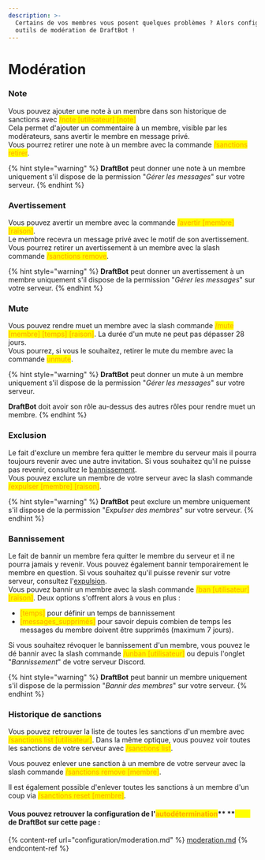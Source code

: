 ```yaml
---
description: >-
  Certains de vos membres vous posent quelques problèmes ? Alors configurez les
  outils de modération de DraftBot !
---
```


# Modération

### Note

Vous pouvez ajouter une note à un membre dans son historique de sanctions avec <mark style="color:orange;">/note \[utilisateur] \[note]</mark>\
Cela permet d'ajouter un commentaire à un membre, visible par les modérateurs, sans avertir le membre en message privé.\
Vous pourrez retirer une note à un membre avec la commande <mark style="color:orange;">/sanctions retirer</mark>.

{% hint style="warning" %}
**DraftBot** peut donner une note à un membre uniquement s'il dispose de la permission "_Gérer les messages_" sur votre serveur.
{% endhint %}

### Avertissement

Vous pouvez avertir un membre avec la commande <mark style="color:orange;">/avertir \[membre] \[raison]</mark>.\
Le membre recevra un message privé avec le motif de son avertissement.\
Vous pourrez retirer un avertissement à un membre avec la slash commande <mark style="color:orange;">/sanctions remove</mark>.

{% hint style="warning" %}
**DraftBot** peut donner un avertissement à un membre uniquement s'il dispose de la permission "_Gérer les messages_" sur votre serveur.
{% endhint %}

### Mute

Vous pouvez rendre muet un membre avec la slash commande <mark style="color:orange;">/mute \[membre] \[temps] \[raison]</mark>. La durée d'un mute ne peut pas dépasser 28 jours.\
Vous pourrez, si vous le souhaitez, retirer le mute du membre avec la commande <mark style="color:orange;">unmute</mark>.

{% hint style="warning" %}
**DraftBot** peut donner un mute à un membre uniquement s'il dispose de la permission "_Gérer les messages_" sur votre serveur.

**DraftBot** doit avoir son rôle au-dessus des autres rôles pour rendre muet un membre.
{% endhint %}

### Exclusion

Le fait d'exclure un membre fera quitter le membre du serveur mais il pourra toujours revenir avec une autre invitation. Si vous souhaitez qu'il ne puisse pas revenir, consultez le [bannissement](moderation.md#ban).\
Vous pouvez exclure un membre de votre serveur avec la slash commande <mark style="color:orange;">/expulser \[membre] \[raison]</mark>.

{% hint style="warning" %}
**DraftBot** peut exclure un membre uniquement s'il dispose de la permission "_Expulser des membres_" sur votre serveur.
{% endhint %}

### Bannissement

Le fait de bannir un membre fera quitter le membre du serveur et il ne pourra jamais y revenir. Vous pouvez également bannir temporairement le membre en question. Si vous souhaitez qu'il puisse revenir sur votre serveur, consultez l'[expulsion](moderation.md#exclure). \
Vous pouvez bannir un membre avec la slash commande <mark style="color:orange;">/ban \[utilisateur] \[raison]</mark>. Deux options s'offrent alors à vous en plus :

* <mark style="color:orange;">\[temps]</mark> pour définir un temps de bannissement
* <mark style="color:orange;">\[messages\_supprimés]</mark> pour savoir depuis combien de temps les messages du membre doivent être supprimés (maximum 7 jours).

Si vous souhaitez révoquer le bannissement d'un membre, vous pouvez le dé bannir avec la slash commande <mark style="color:orange;">/unban \[utilisateur]</mark> ou depuis l'onglet "_Bannissement_" de votre serveur Discord.

{% hint style="warning" %}
**DraftBot** peut bannir un membre uniquement s'il dispose de la permission "_Bannir des membres_" sur votre serveur.
{% endhint %}

### Historique de sanctions

Vous pouvez retrouver la liste de toutes les sanctions d'un membre avec <mark style="color:orange;">/sanctions list \[utilisateur]</mark>. Dans la même optique, vous pouvez voir toutes les sanctions de votre serveur avec <mark style="color:orange;">/sanctions list</mark>.

Vous pouvez enlever une sanction à un membre de votre serveur avec la slash commande <mark style="color:orange;">/sanctions remove \[membre]</mark>.

Il est également possible d'enlever toutes les sanctions à un membre d'un coup via <mark style="color:orange;">/sanctions reset \[membre]</mark>.

#### Vous pouvez retrouver la configuration de l'<mark style="color:orange;">**autodétermination**</mark>** **<mark style="color:yellow;">****</mark> de **DraftBot** sur cette page :

{% content-ref url="configuration/moderation.md" %}
[moderation.md](configuration/moderation.md)
{% endcontent-ref %}
